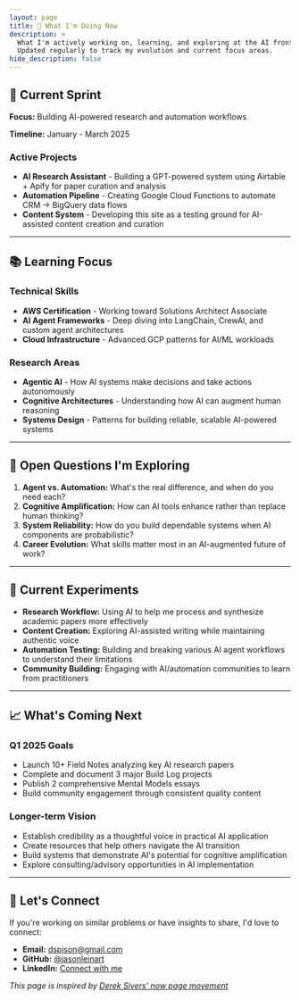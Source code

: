 ```yaml
---
layout: page
title: 📍 What I'm Doing Now
description: >
  What I'm actively working on, learning, and exploring at the AI frontier. 
  Updated regularly to track my evolution and current focus areas.
hide_description: false
---
```


## 🎯 Current Sprint

**Focus:** Building AI-powered research and automation workflows

**Timeline:** January - March 2025

### Active Projects
- **AI Research Assistant** - Building a GPT-powered system using Airtable + Apify for paper curation and analysis
- **Automation Pipeline** - Creating Google Cloud Functions to automate CRM → BigQuery data flows
- **Content System** - Developing this site as a testing ground for AI-assisted content creation and curation

---

## 📚 Learning Focus

### Technical Skills
- **AWS Certification** - Working toward Solutions Architect Associate
- **AI Agent Frameworks** - Deep diving into LangChain, CrewAI, and custom agent architectures
- **Cloud Infrastructure** - Advanced GCP patterns for AI/ML workloads

### Research Areas
- **Agentic AI** - How AI systems make decisions and take actions autonomously
- **Cognitive Architectures** - Understanding how AI can augment human reasoning
- **Systems Design** - Patterns for building reliable, scalable AI-powered systems

---

## 🤔 Open Questions I'm Exploring

1. **Agent vs. Automation:** What's the real difference, and when do you need each?
2. **Cognitive Amplification:** How can AI tools enhance rather than replace human thinking?
3. **System Reliability:** How do you build dependable systems when AI components are probabilistic?
4. **Career Evolution:** What skills matter most in an AI-augmented future of work?

---

## 🔄 Current Experiments

- **Research Workflow:** Using AI to help me process and synthesize academic papers more effectively
- **Content Creation:** Exploring AI-assisted writing while maintaining authentic voice
- **Automation Testing:** Building and breaking various AI agent workflows to understand their limitations
- **Community Building:** Engaging with AI/automation communities to learn from practitioners

---

## 📈 What's Coming Next

### Q1 2025 Goals
- Launch 10+ Field Notes analyzing key AI research papers
- Complete and document 3 major Build Log projects
- Publish 2 comprehensive Mental Models essays
- Build community engagement through consistent quality content

### Longer-term Vision
- Establish credibility as a thoughtful voice in practical AI application
- Create resources that help others navigate the AI transition
- Build systems that demonstrate AI's potential for cognitive amplification
- Explore consulting/advisory opportunities in AI implementation

---

## 🤝 Let's Connect

If you're working on similar problems or have insights to share, I'd love to connect:

- **Email:** dspjson@gmail.com
- **GitHub:** [@jasonleinart](https://github.com/jasonleinart)
- **LinkedIn:** [Connect with me](https://linkedin.com/in/jason-leinart)

*This page is inspired by [Derek Sivers' now page movement](https://nownownow.com/about)* 